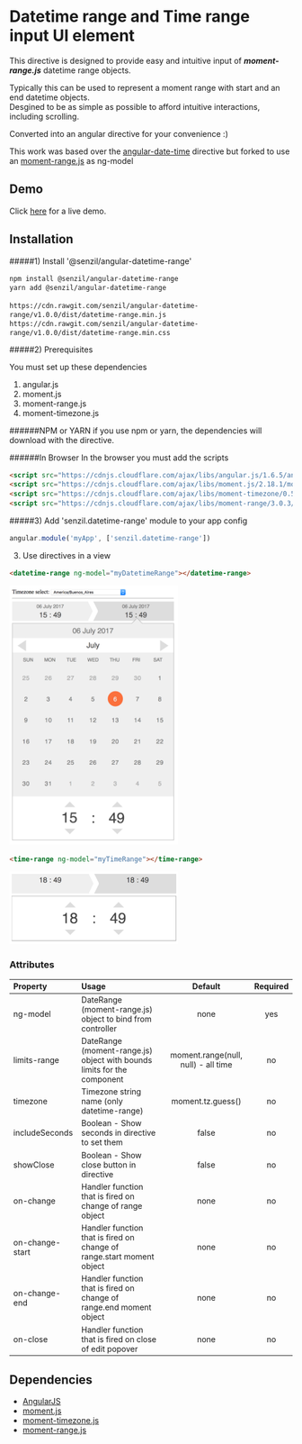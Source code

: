 # Datetime range and Time range input UI element

This directive is designed to provide easy and intuitive input of _**moment-range.js**_ datetime range objects.

Typically this can be used to represent a moment range with start and an end datetime objects.  
Desgined to be as simple as possible to afford intuitive interactions, including scrolling.

Converted into an angular directive for your convenience :)

This work was based over the [angular-date-time](https://www.npmjs.com/package/angular-datetime-range) directive but forked to use an [moment-range.js](https://github.com/rotaready/moment-range) as ng-model

## Demo
Click <a href="https://rawgit.com/senzil/angular-datetime-range/master/" target="_blank">here</a> for a live demo.

## Installation

#####1) Install '@senzil/angular-datetime-range'

```
npm install @senzil/angular-datetime-range
yarn add @senzil/angular-datetime-range
    
https://cdn.rawgit.com/senzil/angular-datetime-range/v1.0.0/dist/datetime-range.min.js
https://cdn.rawgit.com/senzil/angular-datetime-range/v1.0.0/dist/datetime-range.min.css
```

#####2) Prerequisites

You must set up these dependencies
1. angular.js
1. moment.js
1. moment-range.js
1. moment-timezone.js

######NPM or YARN
if you use npm or yarn, the dependencies will download with the directive.

######In Browser
In the browser you must add the scripts
```html
<script src="https://cdnjs.cloudflare.com/ajax/libs/angular.js/1.6.5/angular.min.js" charset="utf-8"></script>
<script src="https://cdnjs.cloudflare.com/ajax/libs/moment.js/2.18.1/moment-with-locales.min.js" charset="utf-8"></script>
<script src="https://cdnjs.cloudflare.com/ajax/libs/moment-timezone/0.5.13/moment-timezone-with-data.min.js" charset="utf-8"></script>
<script src="https://cdnjs.cloudflare.com/ajax/libs/moment-range/3.0.3/moment-range.js" charset="utf-8"></script>
```

#####3) Add 'senzil.datetime-range' module to your app config


```javascript
angular.module('myApp', ['senzil.datetime-range'])
```

3) Use directives in a view

```html
<datetime-range ng-model="myDatetimeRange"></datetime-range>
```
[<img src="https://raw.githubusercontent.com/senzil/angular-datetime-range/master/docs/datetime-range.png" alt="Angular directive datetime range" width="300px">](https://rawgit.com/senzil/angular-datetime-range/master/)
```html
<time-range ng-model="myTimeRange"></time-range>
```
[<img src="https://raw.githubusercontent.com/senzil/angular-datetime-range/master/docs/time-range.png" alt="Angular directive time range" width="300px">](https://rawgit.com/senzil/angular-datetime-range/master/)

### Attributes

|Property        | Usage           | Default  | Required |
|:------------- |:-------------|:-----:|:-----:|
| ng-model | DateRange (moment-range.js) object to bind from controller | none | yes |
| limits-range | DateRange (moment-range.js) object with bounds limits for the component| moment.range(null, null) - all time | no |
| timezone | Timezone string name (only datetime-range)| moment.tz.guess() | no |
| includeSeconds | Boolean - Show seconds in directive to set them | false | no |
| showClose | Boolean - Show close button in directive | false | no |
| on-change | Handler function that is fired on change of range object | none | no |
| on-change-start | Handler function that is fired on change of range.start moment object | none | no |
| on-change-end | Handler function that is fired on change of range.end moment object | none | no |
| on-close | Handler function that is fired on close of edit popover | none | no |


## Dependencies

* [AngularJS](https://angularjs.org/)
* [moment.js](http://momentjs.com/)
* [moment-timezone.js](https://momentjs.com/timezone/)
* [moment-range.js](https://github.com/gf3/moment-range)